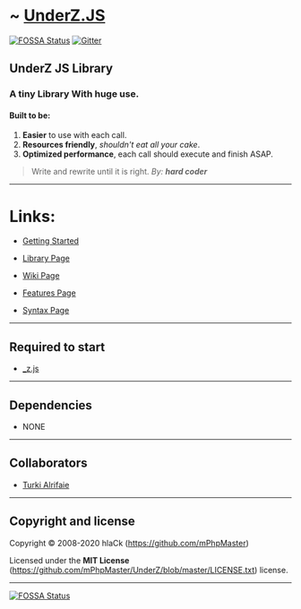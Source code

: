 # ~ [UnderZ.JS](https://github.com/mPhpMaster/_UnderZ/blob/master/_z.js)

[![FOSSA Status](https://app.fossa.io/api/projects/git%2Bgithub.com%2FmPhpMaster%2F_UnderZ.svg?type=shield)](https://app.fossa.io/projects/git%2Bgithub.com%2FmPhpMaster%2F_UnderZ?ref=badge_shield)
[![Gitter](https://badges.gitter.im/mPhpMaster/community.svg)](https://gitter.im/mPhpMaster/community?utm_source=badge&utm_medium=badge&utm_campaign=pr-badge)


## UnderZ JS Library
### A tiny Library With huge use.
#### Built to be:
1. **Easier** to use with each call.
2. **Resources friendly**, _shouldn't eat all your cake_.
3. **Optimized performance**, each call should execute and finish ASAP.

> Write and rewrite until it is right. _By: **hard coder**_


***


# Links:

* [Getting Started](http://hlack.xyz/UnderZ/Getting_Started) 

* [Library Page](https://github.com/mPhpMaster/UnderZ) 

* [Wiki Page](http://hlack.xyz/UnderZ/)

* [Features Page](http://hlack.xyz/UnderZ/Features)

* [Syntax Page](http://hlack.xyz/UnderZ/Syntax)


***


## Required to start
* [_z.js](https://github.com/mPhpMaster/_UnderZ/blob/master/_z.js) 


***


## Dependencies
* NONE


***


## Collaborators

* [Turki Alrifaie](https://github.com/BlackEagleSA)


***


## Copyright and license

Copyright © 2008-2020 hlaCk (https://github.com/mPhpMaster)

Licensed under the **MIT License** (https://github.com/mPhpMaster/UnderZ/blob/master/LICENSE.txt) license.

***

[![FOSSA Status](https://app.fossa.io/api/projects/git%2Bgithub.com%2FmPhpMaster%2F_UnderZ.svg?type=large)](https://app.fossa.io/projects/git%2Bgithub.com%2FmPhpMaster%2F_UnderZ?ref=badge_large)
